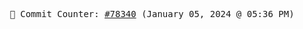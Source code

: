 <p align="center">
    <samp>
        📮 Commit Counter: <a href="https://github.com/Javascript-void0/Javascript-void0/commits/main">#78340</a> (January 05, 2024 @ 05:36 PM)
    </samp>
</p>